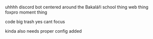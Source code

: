 uhhhh discord bot centered around the Bakaláři school thing web thing foxpro moment thing

code big trash yes cant focus

kinda also needs proper config added
